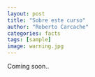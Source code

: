 ```yaml
---
layout: post
title: "Sobre este curso"
author: "Roberto Carcache"
categories: facts
tags: [sample]
image: warning.jpg
---
```


Coming soon..
